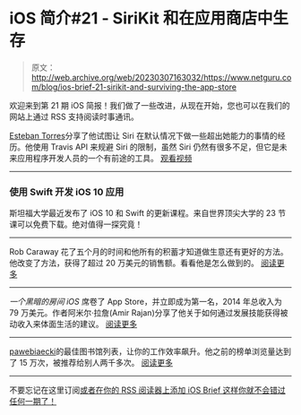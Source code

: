 # iOS 简介#21 - SiriKit 和在应用商店中生存

> 原文：<http://web.archive.org/web/20230307163032/https://www.netguru.com/blog/ios-brief-21-sirikit-and-surviving-the-app-store>

 欢迎来到第 21 期 iOS 简报！我们做了一些改进，从现在开始，您也可以在我们的网站上通过 RSS 支持阅读时事通讯。

[Esteban Torres](http://web.archive.org/web/20221209133945/https://twitter.com/esttorhe)分享了他试图让 Siri 在默认情况下做一些超出她能力的事情的经历。他使用 Travis API 来规避 Siri 的限制，虽然 Siri 仍然有很多不足，但它是未来应用程序开发人员的一个有前途的工具。 [观看视频](http://web.archive.org/web/20221209133945/https://realm.io/news/hacking-sirikit/)

* * *

### 使用 Swift 开发 iOS 10 应用

斯坦福大学最近发布了 iOS 10 和 Swift 的更新课程。来自世界顶尖大学的 23 节课可以免费下载。绝对值得一探究竟！

* * *

Rob Caraway 花了五个月的时间和他所有的积蓄才知道做生意还有更好的方法。他改变了方法，获得了超过 20 万美元的销售额。看看他是怎么做到的。 [阅读更多](http://web.archive.org/web/20221209133945/http://robcaraway.com/blog/index.php/2017/02/12/how-i-overcame-crippling-perfectionism-and-made-200k-on-the-saturated-app-store/)

* * *

*一个黑暗的房间 iOS* 席卷了 App Store，并立即成为第一名，2014 年总收入为 79 万美元。作者阿米尔·拉詹(Amir Rajan)分享了他关于如何通过发展技能获得被动收入来体面生活的建议。 [阅读更多](http://web.archive.org/web/20221209133945/https://simpleprogrammer.com/2017/02/24/surviving-the-app-store/)

* * *

[pawebiaecki](http://web.archive.org/web/20221209133945/https://twitter.com/pawel_bialecki)的最佳图书馆列表，让你的工作效率飙升。他之前的榜单浏览量达到了 15 万次，被推荐给别人两千多次。 [阅读更多](http://web.archive.org/web/20221209133945/https://medium.com/app-coder-io/33-ios-open-source-libraries-that-will-dominate-2017-4762cf3ce449#.u7f0sxw7j)

* * *

不要忘记在这里订阅[或者在你的 RSS 阅读器上添加 iOS Brief 这样你就不会错过任何一期了！](/web/20221209133945/https://www.netguru.com/newsletter/codestories-tech-newsletter#form)